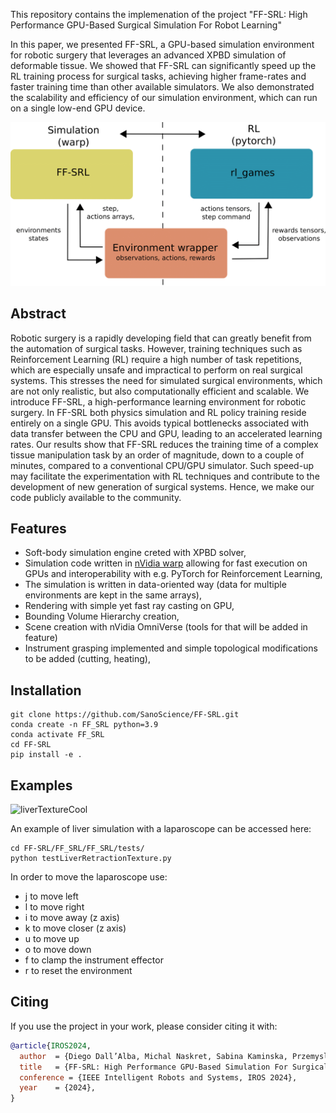 This repository contains the implemenation of the project "FF-SRL: High Performance GPU-Based Surgical Simulation For Robot Learning"

In this paper, we presented FF-SRL, a GPU-based simulation environment for robotic surgery that leverages an
advanced XPBD simulation of deformable tissue. We showed that FF-SRL can significantly speed up the RL training
process for surgical tasks, achieving higher frame-rates and faster training time than other available simulators. We also
demonstrated the scalability and efficiency of our simulation environment, which can run on a single low-end GPU device.

![](images/pipelineV2-1.png)

## Abstract
Robotic surgery is a rapidly developing field that can greatly benefit from the automation of surgical tasks. However, training techniques such as Reinforcement Learning (RL) require a high number of task repetitions, which are especially unsafe and impractical to perform on real surgical systems. This
stresses the need for simulated surgical environments, which are not only realistic, but also computationally efficient and scalable. We introduce FF-SRL, a high-performance learning environment for robotic surgery. In FF-SRL both physics simulation and RL policy training reside entirely on a single
GPU. This avoids typical bottlenecks associated with data transfer between the CPU and GPU, leading to an accelerated learning rates. Our results show that FF-SRL reduces the training time of a complex tissue manipulation task by an order of magnitude, down to a couple of minutes, compared to a conventional CPU/GPU simulator. Such speed-up may facilitate the experimentation with RL techniques and contribute to the development of new generation of surgical systems. Hence, we make our code publicly available to the community.

## Features
* Soft-body simulation engine creted with XPBD solver,
* Simulation code written in [nVidia warp](https://github.com/NVIDIA/warp) allowing for fast execution on GPUs and interoperability with e.g. PyTorch for Reinforcement Learning,
* The simulation is written in data-oriented way (data for multiple environments are kept in the same arrays),
* Rendering with simple yet fast ray casting on GPU,
* Bounding Volume Hierarchy creation,
* Scene creation with nVidia OmniVerse (tools for that will be added in feature)
* Instrument grasping implemented and simple topological modifications to be added (cutting, heating),

## Installation
```
git clone https://github.com/SanoScience/FF-SRL.git
conda create -n FF_SRL python=3.9
conda activate FF_SRL
cd FF-SRL
pip install -e .
```

## Examples
![liverTextureCool](https://github.com/SanoScience/FF-SRL/assets/4333336/cbddf759-0223-45ff-8f9d-31d2a1738b42)


An example of liver simulation with a laparoscope can be accessed here:
```
cd FF-SRL/FF_SRL/FF_SRL/tests/
python testLiverRetractionTexture.py
```
In order to move the laparoscope use:
* j to move left
* l to move right
* i to move away (z axis)
* k to move closer (z axis)
* u to move up
* o to move down
* f to clamp the instrument effector
* r to reset the environment

## Citing
If you use the project in your work, please consider citing it with:
```bibtex
@article{IROS2024,
  author  = {Diego Dall’Alba, Michal Naskret, Sabina Kaminska, Przemyslaw Korzeniowski},
  title   = {FF-SRL: High Performance GPU-Based Simulation For Surgical Robot Learning},
  conference = {IEEE Intelligent Robots and Systems, IROS 2024},
  year    = {2024},
}
